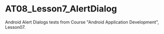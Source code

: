 # AT08_Lesson7_AlertDialog
Android Alert Dialogs tests from Course "Android Application Development", Lesson07.
